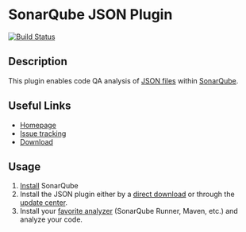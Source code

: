 SonarQube JSON Plugin
====================

[![Build Status](https://api.travis-ci.org/racodond/sonar-json-plugin.svg)](https://travis-ci.org/racodond/sonar-json-plugin)

## Description
This plugin enables code QA analysis of [JSON files](http://json.org/) within [SonarQube](http://www.sonarqube.org).

## Useful Links

* [Homepage](https://github.com/racodond/sonar-json-plugin)
* [Issue tracking](https://github.com/racodond/sonar-json-plugin/issues)
* [Download](https://github.com/racodond/sonar-json-plugin/releases/)

## Usage
1. [Install](http://docs.sonarqube.org/display/SONAR/Setup+and+Upgrade) SonarQube
2. Install the JSON plugin either by a [direct download](https://github.com/racodond/sonar-json-plugin/releases) or through the [update center](http://docs.sonarqube.org/display/SONAR/Update+Center).
3. Install your [favorite analyzer](http://docs.sonarqube.org/display/SONAR/Analyzing+Source+Code#AnalyzingSourceCode-RunningAnalysis) (SonarQube Runner, Maven, etc.) and analyze your code.
